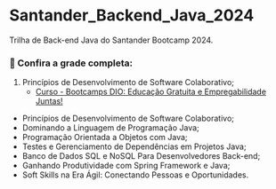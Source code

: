 # Santander_Backend_Java_2024
Trilha de Back-end Java do Santander Bootcamp 2024.<br>


### 📝 Confira a grade completa:

1. Princípios de Desenvolvimento de Software Colaborativo;
   - <a href="https://"> Curso - Bootcamps DIO: Educação Gratuita e Empregabilidade Juntas! </a>




- Princípios de Desenvolvimento de Software Colaborativo;
- Dominando a Linguagem de Programação Java;
- Programação Orientada a Objetos com Java;
- Testes e Gerenciamento de Dependências em Projetos Java;
- Banco de Dados SQL e NoSQL Para Desenvolvedores Back-end;
- Ganhando Produtividade com Spring Framework e Java;
- Soft Skills na Era Ágil: Conectando Pessoas e Oportunidades.




